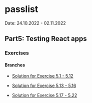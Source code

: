 # passlist

Date: 24.10.2022 - 02.11.2022

## Part5: Testing React apps

### Exercises

#### Branches

- [Solution for Exercise 5.1 - 5.12](https://github.com/aiotrope/passlist/tree/5.11)

- [Solution for Exercise 5.13 - 5.16](https://github.com/aiotrope/passlist/tree/5.13)

- [Solution for Exercise 5.17 - 5.22](https://github.com/aiotrope/passlist/tree/3.17)